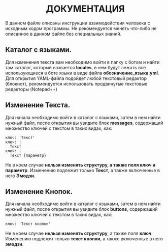<h1 align="center">ДОКУМЕНТАЦИЯ</h1>
В данном файле описаны инструкции взаимодействия человека с исходным кодом программы. Не рекомендуется менять что-либо не описанное в данном файле без специальных знаний.
<h2>Каталог с языками.</h2>
Для изменения текста вам необходимо войти в папку с ботом и найти там каталог, который назвается <b>locales</b>, в нем будут лежать все использующиеся в боте языки в виде файла <b>обозначение_языка.yml</b>. 
Для открытия YAML-файла подойдет любой текстовый редактор (блокнот), рекомендуется использовать продвинутые текстовые редакторы (Notepad++)
<h2>Изменение Текста.</h2>
Для начала необходимо войти в каталог с языками, затем в нем найти нужный файл, после открытия вы увидите блок <b>messages</b>, содержащий множество ключей с текстом в таких видах, как:

	ключ: 'Текст'
	ключ: |
	  Текст
	ключ: |
      Текст {параметр}
Не в коем случае <b>нельзя изменять структуру, а также поля ключ и параметр</b>. Изменению подлежит только <b>Текст</b>, а также включенные в него <b>Эмодзи</b>.
<h2>Изменение Кнопок.</h2>
Для начала необходимо войти в каталог с языками, затем в нем найти нужный файл, после открытия вы увидите блок <b>buttons</b>, содержащий множество ключей с текстом в таких видах, как:

	ключ: 'Текст кнопки'
Не в коем случае <b>нельзя изменять структуру</b>, а также поля <b>ключ</b>. Изменению подлежит только <b>текст кнопки</b>, а также включенные в него <b>эмодзи</b>.


